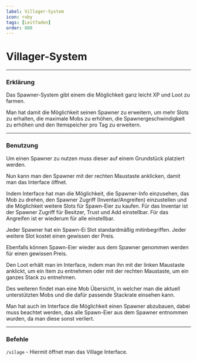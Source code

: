 ```yaml
---
label: Villager-System
icon: ruby
tags: [Leitfaden]
order: 800
---
```


# Villager-System

---

### Erklärung

Das Spawner-System gibt einem die Möglichkeit ganz leicht XP und Loot zu farmen.

Man hat damit die Möglichkeit seinen Spawner zu erweitern, um mehr Slots zu erhalten, die maximale Mobs zu erhöhen, die Spawnergeschwindigkeit zu erhöhen und den Itemspeicher pro Tag zu erweitern.

---

### Benutzung

Um einen Spawner zu nutzen muss dieser auf einem Grundstück platziert werden. 

Nun kann man den Spawner mit der rechten Maustaste anklicken, damit man das Interface öffnet.

Indem Interface hat man die Möglichkeit, die Spawner-Info einzusehen, das Mob zu drehen, den Spawner Zugriff (Inventar/Angreifen) einzustellen und die Möglichkeit weitere Slots für Spawn-Eier zu kaufen. Für das Inventar ist der Spawner Zugriff für Besitzer, Trust und Add einstellbar. Für das Angreifen ist er wiederum für alle einstellbar.

Jeder Spawner hat ein Spawn-Ei Slot standardmäßig mitinbegriffen. Jeder weitere Slot kostet einen gewissen der Preis.

Ebenfalls können Spawn-Eier wieder aus dem Spawner genommen werden für einen gewissen Preis.

Den Loot erhält man im Interface, indem man ihn mit der linken Maustaste anklickt, um ein Item zu entnehmen oder mit der rechten Maustaste, um ein ganzes Stack zu entnehmen.

Des weiteren findet man eine Mob Übersicht, in welcher man die aktuell unterstützten Mobs und die dafür passende Stackrate einsehen kann.

Man hat auch im Interface die Möglichkeit einen Spawner abzubauen, dabei muss beachtet werden, das alle Spawn-Eier aus dem Spawner entnommen wurden, da man diese sonst verliert.

---

### Befehle

`/vilage` - Hiermit öffnet man das Village Interface.
